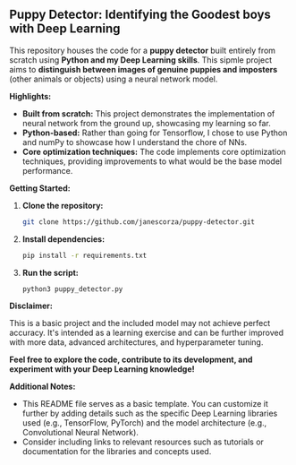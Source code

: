 ## Puppy Detector: Identifying the Goodest boys with Deep Learning 

This repository houses the code for a **puppy detector** built entirely from scratch using **Python and my Deep Learning skills**. This sipmle project aims to **distinguish between images of genuine puppies and imposters** (other animals or objects) using a neural network model.

**Highlights:**

* **Built from scratch:** This project demonstrates the implementation of neural network from the ground up, showcasing my learning so far.
* **Python-based:** Rather than going for Tensorflow, I chose to use Python and numPy to showcase how I understand the chore of NNs.
* **Core optimization techniques:** The code implements core optimization techniques, providing improvements to what would be the base model performance.

**Getting Started:**

1. **Clone the repository:**
   ```bash
   git clone https://github.com/janescorza/puppy-detector.git
   ```
2. **Install dependencies:**
   ```bash
   pip install -r requirements.txt
   ```
3. **Run the script:**
   ```bash
   python3 puppy_detector.py
   ```

**Disclaimer:**

This is a basic project and the included model may not achieve perfect accuracy. It's intended as a learning exercise and can be further improved with more data, advanced architectures, and hyperparameter tuning.

**Feel free to explore the code, contribute to its development, and experiment with your Deep Learning knowledge!**

**Additional Notes:**

* This README file serves as a basic template. You can customize it further by adding details such as the specific Deep Learning libraries used (e.g., TensorFlow, PyTorch) and the model architecture (e.g., Convolutional Neural Network).
* Consider including links to relevant resources such as tutorials or documentation for the libraries and concepts used.
